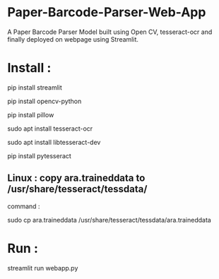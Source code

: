 # Paper-Barcode-Parser-Web-App
A Paper Barcode Parser Model built using Open CV, tesseract-ocr and finally deployed on webpage using Streamlit. 


# Install :
pip install streamlit

pip install opencv-python

pip install pillow

sudo apt install tesseract-ocr

sudo apt install libtesseract-dev

pip install pytesseract

## Linux : copy ara.traineddata to /usr/share/tesseract/tessdata/ 

command :

sudo cp ara.traineddata /usr/share/tesseract/tessdata/ara.traineddata

# Run : 
streamlit run webapp.py
